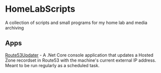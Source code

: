 # HomeLabScripts
A collection of scripts and small programs for my home lab and media archiving

## Apps

[Route53Updater](https://github.com/JustinTisdale/HomeLabScripts/Route53Updater) - A .Net Core console application that updates a Hosted Zone recordset in Route53 with the machine's current external IP address. Meant to be run regularly as a scheduled task.